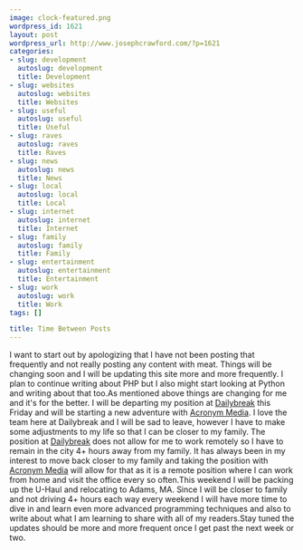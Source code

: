 ```yaml
--- 
image: clock-featured.png
wordpress_id: 1621
layout: post
wordpress_url: http://www.josephcrawford.com/?p=1621
categories: 
- slug: development
  autoslug: development
  title: Development
- slug: websites
  autoslug: websites
  title: Websites
- slug: useful
  autoslug: useful
  title: Useful
- slug: raves
  autoslug: raves
  title: Raves
- slug: news
  autoslug: news
  title: News
- slug: local
  autoslug: local
  title: Local
- slug: internet
  autoslug: internet
  title: Internet
- slug: family
  autoslug: family
  title: Family
- slug: entertainment
  autoslug: entertainment
  title: Entertainment
- slug: work
  autoslug: work
  title: Work
tags: []

title: Time Between Posts
---
```

I want to start out by apologizing that I have not been posting that frequently and not really posting any content with meat.  Things will be changing soon and I will be updating this site more and more frequently.  I plan to continue writing about PHP but I also might start looking at Python and writing about that too.As mentioned above things are changing for me and it's for the better.  I will be departing my position at [Dailybreak](http://www.dailybreak.com/ "Dailybreak") this Friday and will be starting a new adventure with [Acronym Media](http://www.acronym.com/ "Acronym Media").  I love the team here at Dailybreak and I will be sad to leave, however I have to make some adjustments to my life so that I can be closer to my family.  The position at [Dailybreak](http://www.dailybreak.com/ "Dailybreak") does not allow for me to work remotely so I have to remain in the city 4+ hours away from my family.  It has always been in my interest to move back closer to my family and taking the position with [Acronym Media](http://www.acronym.com/ "Acronym Media") will allow for that as it is a remote position where I can work from home and visit the office every so often.This weekend I will be packing up the U-Haul and relocating to Adams, MA.  Since I will be closer to family and not driving 4+ hours each way every weekend I will have more time to dive in and learn even more advanced programming techniques and also to write about what I am learning to share with all of my readers.Stay tuned the updates should be more and more frequent once I get past the next week or two.
